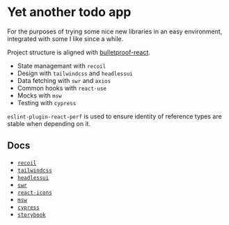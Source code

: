 # Yet another todo app

For the purposes of trying some nice new libraries in an easy environment, integrated with some I like since a while.

Project structure is aligned with [bulletproof-react](https://github.com/alan2207/bulletproof-react#bulletproof-react-%EF%B8%8F-%EF%B8%8F).

- State managemant with `recoil`
- Design with `tailwindcss` and `headlessui`
- Data fetching with `swr` and `axios`
- Common hooks with `react-use`
- Mocks with `msw`
- Testing with `cypress`

`eslint-plugin-react-perf` is used to ensure identity of reference types are stable when depending on it.

## Docs

- [`recoil`](https://recoiljs.org/docs)
- [`tailwindcss`](https://tailwindcss.com/docs)
- [`headlessui`](https://headlessui.dev/)
- [`swr`](https://swr.vercel.app/docs)
- [`react-icons`](https://react-icons.github.io/react-icons)
- [`msw`](https://mswjs.io/)
- [`cypress`](https://docs.cypress.io/api/table-of-contents)
- [`storybook`](https://storybook.js.org/docs/react/get-started/introduction)

